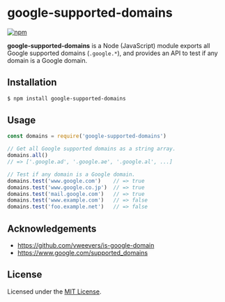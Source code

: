 # google-supported-domains

[![npm](https://img.shields.io/npm/v/google-supported-domains)](https://www.npmjs.com/package/google-supported-domains)

**google-supported-domains** is a Node (JavaScript) module exports all Google supported domains (`.google.*`), and provides an API to test if any domain is a Google domain.

## Installation

```bash
$ npm install google-supported-domains
```

## Usage

```js
const domains = require('google-supported-domains')

// Get all Google supported domains as a string array.
domains.all()
// => ['.google.ad', '.google.ae', '.google.al', ...]

// Test if any domain is a Google domain.
domains.test('www.google.com')    // => true
domains.test('www.google.co.jp')  // => true
domains.test('mail.google.com')   // => true
domains.test('www.example.com')   // => false
domains.test('foo.example.net')   // => false
```

## Acknowledgements

* <https://github.com/vweevers/is-google-domain>
* <https://www.google.com/supported_domains>

## License

Licensed under the [MIT License](LICENSE.md).
